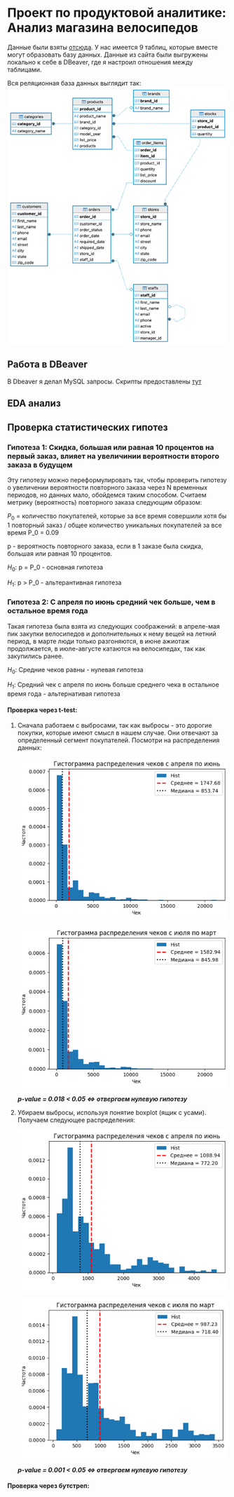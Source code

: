 # Проект по продуктовой аналитике: Анализ магазина велосипедов
Данные были взяты [отсюда](https://www.kaggle.com/datasets/dillonmyrick/bike-store-sample-database/data). У нас имеется 9 таблиц, которые вместе могут образовать базу данных. 
Данные из сайта были выгружены локально к себе в DBeaver, где я настроил отношения между таблицами.

Вся реляционная база данных выглядит так: 
![Скриншот](./IMAGES/bikes_db.png)

## Работа в DBeaver

В Dbeaver я делал MySQL запросы. Скрипты предоставлены [тут](./MySQL/)

## EDA анализ


## Проверка статистических гипотез

### Гипотеза 1: Скидка, большая или равная 10 процентов на первый заказ, влияет на увеличинии вероятности второго заказа в будущем
Эту гипотезу можно переформулировать так, чтобы проверить гипотезу о увеличении вероятности повторного заказа через N временных периодов, но данных мало, обойдемся таким способом.
Считаем метрику (вероятность) повторного заказа следующим образом:

$P_0$ = количество покупателей, которые за все время совершили хотя бы 1 повторный заказ / общее количество уникальных покупателей за все время
P_0 = 0.09

p - вероятность повторного заказа, если в 1 заказе была скидка, большая или равная 10 процентов.

$H_0$: p = P_0 - основная гипотеза

$H_1$: p > P_0 - альтерантивная гипотеза

### Гипотеза 2: С апреля по июнь средний чек больше, чем в остальное время года
Такая гипотеза была взята из следующих соображений: в апреле-мая пик закупки велосипедов и дополнительных к нему вещей на летний период, в марте люди только разгоняются, в июне ажиотаж продолжается, в июле-августе катаются на велосипедах, так как закупились ранее.

$H_0$: Средние чеков равны - нулевая гипотеза

$H_1$: Средний чек с апреля по июнь больше среднего чека в остальное время года - альтернативая гипотеза





#### Проверка через t-test:
1) Сначала работаем с выбросами, так как выбросы - это дорогие покупки, которые имеют смысл в нашем случае. Они отвечают за определенный сегмент покупателей.
   Посмотри на распределения данных:
   
   ![Тут](./IMAGES/apr_jun_cust_no_out.png)

   ![Тут](./IMAGES/jul_mar_cust_no_out.png)

   ___p-value = 0.018 < 0.05 <=> отвергаем нулевую гипотезу___


3) Убираем выбросы, используя понятие boxplot (ящик с усами). Получаем следующее распределения:

   ![Тут](./IMAGES/apr_jun_cust_out.png)

   ![Тут](./IMAGES/jul_mar_cust_out.png)

   ___p-value = 0.001 < 0.05 <=> отвергаем нулевую гипотезу___


#### Проверка через бутстреп:




